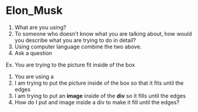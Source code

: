 # Elon_Musk

1. What are you using?
2. To someone who doesn't know what you are talking about, how would you describe what you are trying to do in detail?
3. Using computer language combine the two above.
4. Ask a question

Ex. You are trying to the picture fit inside of the box
1. You are using a <div>
2. I am trying to put the picture inside of the box so that it fits until the edges
3. I am trying to put an **image** inside of the **div** so it fills until the edges
4. How do I put and image inside a div to make it fill until the edges?